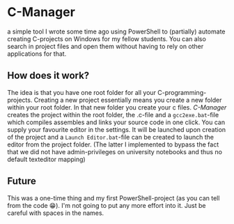 # C-Manager

a simple tool I wrote some time ago using PowerShell to (partially) automate creating C-projects on Windows for my fellow students. You can also search in project files and open them without having to rely on other applications for that.

## How does it work?
The idea is that you have one root folder for all your C-programming-projects. Creating a new project essentially means you create a new folder within your root folder. In that new folder you create your c files. *C-Manager* creates the project within the root folder, the .c-file and a `gcc2exe.bat`-file which compiles assembles and links your source code in one click. You can supply your favourite editor in the settings. It will be launched upon creation of the project and a `Launch Editor.bat`-file can be created to launch the editor from the project folder.  (The latter I implemented to bypass the fact that we did not have admin-privileges on university notebooks and thus no default texteditor mapping)

## Future
This was a one-time thing and my first PowerShell-project (as you can tell from the code :grin:). I'm not going to put any more effort into it. Just be careful with spaces in the names.
